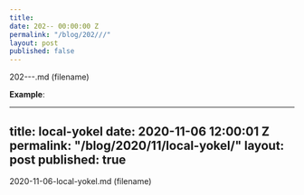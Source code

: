```yaml
---
title: 
date: 202-- 00:00:00 Z
permalink: "/blog/202///"
layout: post
published: false
---
```


202---.md
(filename)

**Example**:

---
title: local-yokel
date: 2020-11-06 12:00:01 Z
permalink: "/blog/2020/11/local-yokel/"
layout: post
published: true
---
 
2020-11-06-local-yokel.md
(filename)
